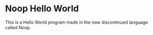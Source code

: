 # Noop Hello World
This is a Hello World program made in the now discontinued language called Noop.
